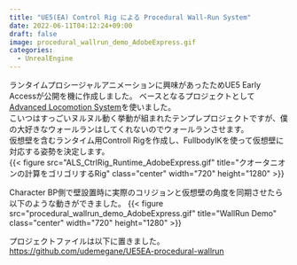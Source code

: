 ```yaml
---
title: "UE5(EA) Control Rig による Procedural Wall-Run System"
date: 2022-06-11T04:12:24+09:00
draft: false
image: procedural_wallrun_demo_AdobeExpress.gif
categories:
  - UnrealEngine
---
```


ランタイムプロシージャルアニメーションに興味があったためUE5 Early Accessが公開を機に作成しました。
ベースとなるプロジェクトとして[Advanced Locomotion System](https://www.unrealengine.com/marketplace/ja/product/advanced-locomotion-system-v1)を使いました。  
こいつはすっごいヌルヌル動く挙動が組まれたテンプレプロジェクトですが、僕の大好きなウォールランはしてくれないのでウォールランさせます。  
仮想壁を含むランタイム用Controll Rigを作成し、FullbodyIKを使って仮想壁に対応する姿勢を決定します。  
{{< figure src="ALS_CtrlRig_Runtime_AdobeExpress.gif" title="クオータニオンの計算をゴリゴリするRig" class="center" width="720" height="1280" >}}

Character BP側で壁設置時に実際のコリジョンと仮想壁の角度を同期させたら以下のような動きができました。
{{< figure src="procedural_wallrun_demo_AdobeExpress.gif" title="WallRun Demo" class="center" width="720" height="1280" >}}


プロジェクトファイルは以下に置きました。
https://github.com/udemegane/UE5EA-procedural-wallrun


